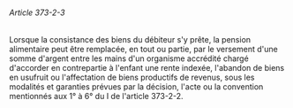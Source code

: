 ###### Article 373-2-3

Lorsque la consistance des biens du débiteur s'y prête, la pension alimentaire peut être remplacée, en tout ou partie, par le versement d'une somme d'argent entre les mains d'un organisme accrédité chargé d'accorder en contrepartie à l'enfant une rente indexée, l'abandon de biens en usufruit ou l'affectation de biens productifs de revenus, sous les modalités et garanties prévues par la décision, l'acte ou la convention mentionnés aux 1° à 6° du I de l'article 373-2-2.

